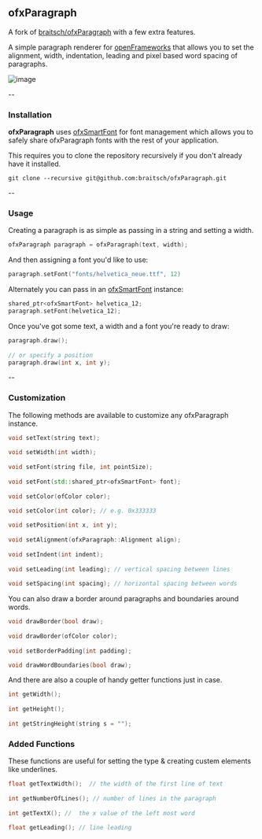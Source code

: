 ofxParagraph
-----------------
A fork of [braitsch/ofxParagraph](https://github.com/braitsch/ofxParagraph) with a few extra features.

A simple paragraph renderer for [openFrameworks](http://openframeworks.cc/) that allows you to set the alignment, width, indentation, leading and pixel based word spacing of paragraphs.


![image](./readme-img/layout-example.png)

--

### Installation

**ofxParagraph** uses [ofxSmartFont](https://github.com/braitsch/ofxSmartFont) for font management which allows you to safely share ofxParagraph fonts with the rest of your application. 

This requires you to clone the repository recursively if you don't already have it installed.

```
git clone --recursive git@github.com:braitsch/ofxParagraph.git
```

--

### Usage

Creating a paragraph is as simple as passing in a string and setting a width.

```c++
ofxParagraph paragraph = ofxParagraph(text, width);
```

And then assigning a font you'd like to use:

```c++
paragraph.setFont("fonts/helvetica_neue.ttf", 12)
```

Alternately you can pass in an [ofxSmartFont](https://github.com/braitsch/ofxSmartFont) instance:


```c++
shared_ptr<ofxSmartFont> helvetica_12;
paragraph.setFont(helvetica_12);
```

Once you've got some text, a width and a font you're ready to draw:

```c++
paragraph.draw();
	
// or specify a position 
paragraph.draw(int x, int y);
```

--

### Customization

The following methods are available to customize any ofxParagraph instance.

```c++
void setText(string text);
	
void setWidth(int width);
	
void setFont(string file, int pointSize);
	
void setFont(std::shared_ptr<ofxSmartFont> font);
 
void setColor(ofColor color);
	
void setColor(int color); // e.g. 0x333333

void setPosition(int x, int y);
 
void setAlignment(ofxParagraph::Alignment align);
 
void setIndent(int indent);
 
void setLeading(int leading); // vertical spacing between lines 
 
void setSpacing(int spacing); // horizontal spacing between words 
```
	
You can also draw a border around paragraphs and boundaries around words.

	
```c++
void drawBorder(bool draw);
	
void drawBorder(ofColor color);
	
void setBorderPadding(int padding);

void drawWordBoundaries(bool draw);
```
	
And there are also a couple of handy getter functions just in case.

```c++
int getWidth();
	
int getHeight();
	
int getStringHeight(string s = "");
```
### Added Functions
These functions are useful for setting the type & creating custem elements like underlines.

```c++
float getTextWidth();  // the width of the first line of text
    
int getNumberOfLines(); // number of lines in the paragraph
    
int getTextX(); //  the x value of the left most word
    
float getLeading(); // line leading
```
    

    